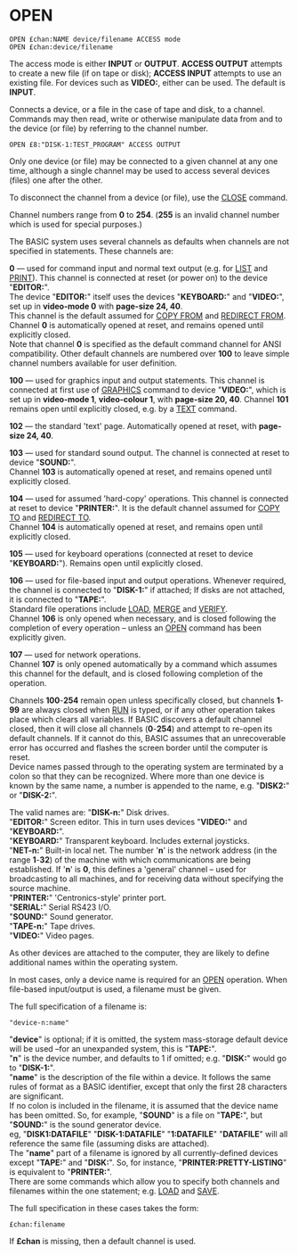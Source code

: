 # OPEN

`OPEN £chan:NAME device/filename ACCESS mode`  
`OPEN £chan:device/filename`

The access mode is either **INPUT** or **OUTPUT**. **ACCESS OUTPUT** attempts to create a new file (if on tape or disk); **ACCESS INPUT** attempts to use an existing file. For devices such as **VIDEO:**, either can be used. The default is **INPUT**.

Connects a device, or a file in the case of tape and disk, to a channel. Commands may then read, write or otherwise manipulate data from and to the device (or file) by referring to the channel number.

`OPEN £8:"DISK-1:TEST_PROGRAM" ACCESS OUTPUT`

Only one device (or file) may be connected to a given channel at any one time, although a single channel may be used to access several devices (files) one after the other.

To disconnect the channel from a device (or file), use the [CLOSE](man_cs-close.md) command.

Channel numbers range from **0** to **254**. (**255** is an invalid channel number which is used for special purposes.)

The BASIC system uses several channels as defaults when channels are not specified in statements. These channels are:

**0** — used for command input and normal text output (e.g. for [LIST](man_cs-list.md) and [PRINT](man_cs-print.md)). This channel is connected at reset (or power on) to the device "**EDITOR:**".  
The device "**EDITOR:**" itself uses the devices "**KEYBOARD:**" and "**VIDEO:**", set up in **video-mode 0** with **page-size 24, 40**.  
This channel is the default assumed for [COPY FROM](man_cs-copy.md) and [REDIRECT FROM](man_cs-redirect.md).  
Channel **0** is automatically opened at reset, and remains opened until explicitly closed.  
Note that channel **0** is specified as the default command channel for ANSI compatibility. Other default channels are numbered over **100** to leave simple channel numbers available for user definition.

**100** — used for graphics input and output statements. This channel is connected at first use of [GRAPHICS](man_cs-graphics.md) command to device "**VIDEO:**", which is set up in **video-mode 1**, **video-colour 1**, with **page-size 20, 40**. Channel **101** remains open until explicitly closed, e.g. by a [TEXT](man_cs-text.md) command.

**102** — the standard 'text' page. Automatically opened at reset, with **page-size 24, 40**.

**103** — used for standard sound output. The channel is connected at reset to device "**SOUND:**".  
Channel **103** is automatically opened at reset, and remains opened until explicitly closed.

**104** — used for assumed 'hard-copy' operations. This channel is connected at reset to device "**PRINTER:**". It is the default channel assumed for [COPY TO](man_cs-copy.md) and [REDIRECT TO](man_cs-redirect.md).  
Channel **104** is automatically opened at reset, and remains open until explicitly closed.

**105** — used for keyboard operations (connected at reset to device "**KEYBOARD:**"). Remains open until explicitly closed.

**106** — used for file-based input and output operations. Whenever required, the channel is connected to "**DISK-1:**" if attached; If disks are not attached, it is connected to "**TAPE:**".  
Standard file operations include [LOAD](man_cs-load.md), [MERGE](man_cs-merge.md) and [VERIFY](man_cs-verify.md).  
Channel **106** is only opened when necessary, and is closed following the completion of every operation – unless an [OPEN](man_cs-open.md) command has been explicitly given.

**107** — used for network operations.  
Channel **107** is only opened automatically by a command which assumes this channel for the default, and is closed following completion of the operation.

Channels **100**-**254** remain open unless specifically closed, but channels **1**-**99** are always closed when [RUN](man_cs-run.md) is typed, or if any other operation takes place which clears all variables. If BASIC discovers a default channel closed, then it will close all channels (**0**-**254**) and attempt to re-open its default channels. If it cannot do this, BASIC assumes that an unrecoverable error has occurred and flashes the screen border until the computer is reset.  
Device names passed through to the operating system are terminated by a colon so that they can be recognized. Where more than one device is known by the same name, a number is appended to the name, e.g. "**DISK2:**" or "**DISK-2:**".

The valid names are:
"**DISK-n:**"		Disk drives.  
"**EDITOR:**"		Screen editor. This in turn uses devices "**VIDEO:**" and "**KEYBOARD:**".  
"**KEYBOARD:**"	Transparent keyboard. Includes external joysticks.  
"**NET-n:**"		Built-in local net. The number '**n**' is the network address (in the range **1**-**32**) of the machine with which communications are being established. If '**n**' is **0**, this defines a 'general' channel – used for broadcasting to all machines, and for receiving data without specifying the source machine.  
"**PRINTER:**"		'Centronics-style' printer port.  
"**SERIAL:**"		Serial RS423 I/O.  
"**SOUND:**"		Sound generator.  
"**TAPE-n:**"		Tape drives.  
"**VIDEO:**"		Video pages.

As other devices are attached to the computer, they are likely to define additional names within the operating system.

In most cases, only a device name is required for an [OPEN](man_cs-open.md) operation. When file-based input/output is used, a filename must be given.

The full specification of a filename is:

`"device-n:name"`

"**device**" is optional; if it is omitted, the system mass-storage default device will be used –for an unexpanded system, this is "**TAPE:**".  
"**n**" is the device number, and defaults to 1 if omitted; e.g. "**DISK:**" would go to "**DISK-1:**".  
"**name**" is the description of the file within a device. It follows the same rules of format as a BASIC identifier, except that only the first 28 characters are significant.  
If no colon is included in the filename, it is assumed that the device name has been omitted. So, for example, "**SOUND**" is a file on "**TAPE:**", but "**SOUND:**" is the sound generator device.  
eg, "**DISK1:DATAFILE**" "**DISK-1:DATAFILE**" "**1:DATAFILE**" "**DATAFILE**" will all reference the same file (assuming disks are attached).  
The "**name**" part of a filename is ignored by all currently-defined devices except "**TAPE:**" and "**DISK:**". So, for instance, "**PRINTER:PRETTY-LISTING**" is equivalent to "**PRINTER:**".  
There are some commands which allow you to specify both channels and filenames within the one statement; e.g. [LOAD](man_cs-load.md) and [SAVE](man_cs-save.md).

The full specification in these cases takes the form:

`£chan:filename`

If **£chan** is missing, then a default channel is used.